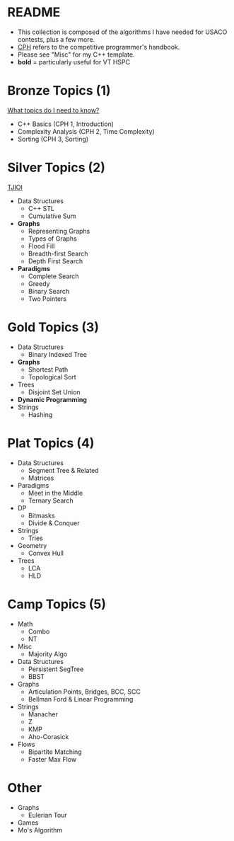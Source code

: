 # README

  * This collection is composed of the algorithms I have needed for USACO contests, plus a few more. 
  * [CPH](https://cses.fi/book.pdf) refers to the competitive programmer's handbook.
  * Please see "Misc" for my C++ template.
  * **bold** = particularly useful for VT HSPC

# Bronze Topics (1)

[What topics do I need to know?](https://www.quora.com/What-topics-algorithms-should-be-mastered-to-pass-each-of-the-four-divisions-of-USACO)

  * C++ Basics (CPH 1, Introduction)
  * Complexity Analysis (CPH 2, Time Complexity)
  * Sorting (CPH 3, Sorting)

# Silver Topics (2)

[TJIOI](https://github.com/tjsct/tjioi-study-guide)

  * Data Structures
    * C++ STL
    * Cumulative Sum
  * **Graphs**
    * Representing Graphs
    * Types of Graphs 
    * Flood Fill
    * Breadth-first Search
    * Depth First Search
  * **Paradigms**
    * Complete Search
    * Greedy
    * Binary Search
    * Two Pointers 

# Gold Topics (3)

  * Data Structures
  	* Binary Indexed Tree
  * **Graphs**
  	* Shortest Path
  	* Topological Sort
  * Trees
  	* Disjoint Set Union
  * **Dynamic Programming**
  * Strings
  	* Hashing

# Plat Topics (4)

  * Data Structures
    * Segment Tree & Related
    * Matrices
  * Paradigms
    * Meet in the Middle
    * Ternary Search
  * DP
    * Bitmasks
    * Divide & Conquer
  * Strings
    * Tries
  * Geometry
    * Convex Hull
  * Trees
    * LCA
    * HLD

# Camp Topics (5)

  * Math
  	* Combo
  	* NT
  * Misc
  	* Majority Algo
  * Data Structures
    * Persistent SegTree
    * BBST
  * Graphs
    * Articulation Points, Bridges, BCC, SCC
    * Bellman Ford & Linear Programming
  * Strings
    * Manacher
    * Z
    * KMP
    * Aho-Corasick
  * Flows
    * Bipartite Matching
    * Faster Max Flow

# Other

  * Graphs
  	* Eulerian Tour
  * Games
  * Mo's Algorithm
